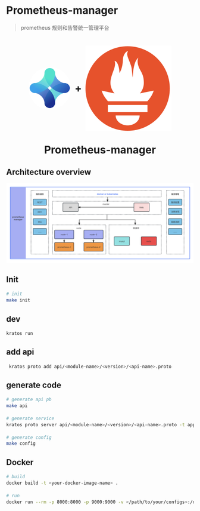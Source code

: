 # Prometheus-manager

> prometheus 规则和告警统一管理平台

<h1 align="center" style="border-bottom: none">
    <div>
        <div style="display: flex; align-items: center; justify-content: center; gap: 10px;">
            <img alt="Prometheus" src="doc/img/aide-cloud-logo.png" style="height: 114px; width: 114px; border-radius: 50%;">
            <div>+</div>
            <img alt="Prometheus" src="doc/img/prometheus-logo.svg">
        </div>
        <br>
        Prometheus-manager
    </div>
</h1>

## Architecture overview

![Architecture overview](doc/img/Prometheus-manager.png)

## Init

```bash
# init
make init
```

## dev

```bash
kratos run
```

## add api

```bash
 kratos proto add api/<module-name>/<version>/<api-name>.proto
```

## generate code

```bash
# generate api pb
make api

# generate service
kratos proto server api/<module-name>/<version>/<api-name>.proto -t apps/<server-app-name>/internal/service

# generate config
make config
```

## Docker

```bash
# build
docker build -t <your-docker-image-name> .

# run
docker run --rm -p 8000:8000 -p 9000:9000 -v </path/to/your/configs>:/data/conf <your-docker-image-name>
```

